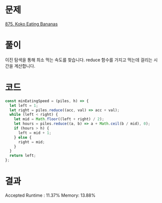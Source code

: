 # 문제

[875. Koko Eating Bananas](https://leetcode.com/problems/koko-eating-bananas/description/)

# 풀이

이진 탐색을 통해 최소 먹는 속도를 찾습니다.
reduce 함수를 가지고 먹는데 걸리는 시간을 계산합니다.

# 코드

```javascript
const minEatingSpeed = (piles, h) => {
  let left = 1;
  let right = piles.reduce((acc, val) => acc + val);
  while (left < right) {
    let mid = Math.floor((left + right) / 2);
    let hours = piles.reduce((a, b) => a + Math.ceil(b / mid), 0);
    if (hours > h) {
      left = mid + 1;
    } else {
      right = mid;
    }
  }
  return left;
};
```

# 결과

Accepted
Runtime : 11.37%
Memory: 13.88%
